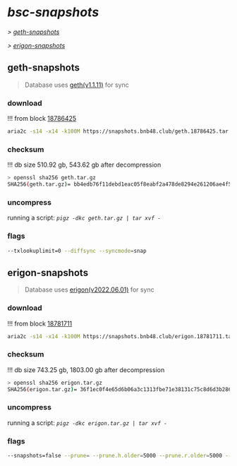 # *bsc-snapshots*


*\> [geth-snapshots](#geth-snapshots)*

*\> [erigon-snapshots](#erigon-snapshots)*


## geth-snapshots


> Database uses [geth(v1.1.11)](https://github.com/bnb-chain/bsc/releases/tag/v1.1.11) for sync


### download

<!-- begin_geth -->

!!! from block [18786425](https://bscscan.com/block/18786425)
```bash
aria2c -s14 -x14 -k100M https://snapshots.bnb48.club/geth.18786425.tar.gz -o geth.tar.gz
```


### checksum


!!! db size 510.92 gb, 543.62 gb after decompression
```bash
> openssl sha256 geth.tar.gz
SHA256(geth.tar.gz)= bb4edb76f11debd1eac05f8eabf2a478de8294e261206ae4f54512bad843f6c7
```

<!-- end_geth -->

### uncompress


running a script: _`pigz -dkc geth.tar.gz | tar xvf -`_


### flags


```bash
--txlookuplimit=0 --diffsync --syncmode=snap
```


## erigon-snapshots


> Database uses [erigon(v2022.06.01)](https://github.com/ledgerwatch/erigon/releases/tag/v2022.06.01) for sync


### download

<!-- begin_erigon -->

!!! from block [18781711](https://bscscan.com/block/18781711)
```bash
aria2c -s14 -x14 -k100M https://snapshots.bnb48.club/erigon.18781711.tar.gz -o erigon.tar.gz
```


### checksum


!!! db size 743.25 gb, 1803.00 gb after decompression
```bash
> openssl sha256 erigon.tar.gz
SHA256(erigon.tar.gz)= 36f1ec0f4e65d6b06a3c1313fbe71e38131c75c8d6d3b2868ff67d7c0ca647aa
```

<!-- end_erigon -->

### uncompress


running a script: _`pigz -dkc erigon.tar.gz | tar xvf -`_


### flags


```bash
--snapshots=false --prune= --prune.h.older=5000 --prune.r.older=5000 --prune.t.older=5000 --prune.c.older=5000
```
